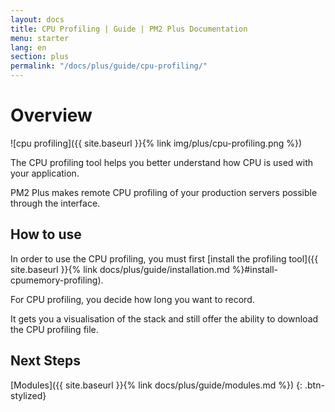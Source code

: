 ```yaml
---
layout: docs
title: CPU Profiling | Guide | PM2 Plus Documentation
menu: starter
lang: en
section: plus
permalink: "/docs/plus/guide/cpu-profiling/"
---
```


# Overview

![cpu profiling]({{ site.baseurl }}{% link img/plus/cpu-profiling.png %})

The CPU profiling tool helps you better understand how CPU is used with your application.

PM2 Plus makes remote CPU profiling of your production servers possible through the interface.

## How to use

In order to use the CPU profiling, you must first [install the profiling tool]({{ site.baseurl }}{% link docs/plus/guide/installation.md %}#install-cpumemory-profiling).

For CPU profiling, you decide how long you want to record.

It gets you a visualisation of the stack and still offer the ability to download the CPU profiling file.

## Next Steps

[Modules]({{ site.baseurl }}{% link docs/plus/guide/modules.md %})
{: .btn-stylized}
